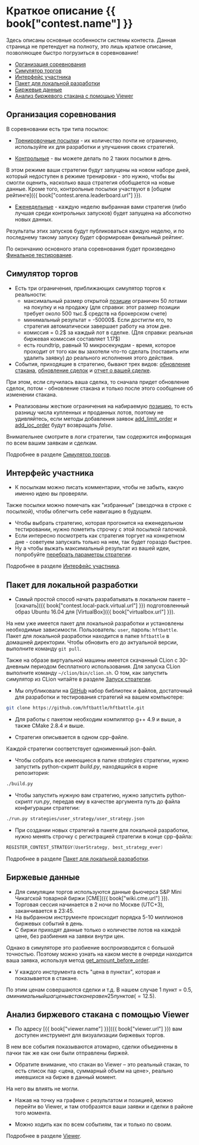 # Краткое описание {{ book["contest.name"] }}

Здесь описаны основные особенности системы контеста.
Данная страница не претендует на полноту, это лишь краткое описание, позволяющее быстро погрузиться в соревнование!

- [Организация соревнования](#org)
- [Симулятор торгов](#simulator)
- [Интерфейс участника](#interface)
- [Пакет для локальной разработки](#local-pack)
- [Биржевые данные](#exchange)
- [Анализ биржевого стакана с помощью Viewer](#viewer)

## Организация соревнования<a id="org"></a>

В соревновании есть три типа посылок:

- [Тренировочные посылки](interface/modes.md#training_mode) - их количество почти не ограничено, используйте их для разработки и улучшения своих стратегий.

- [Контрольные](interface/modes.md#control_mode) - вы можете делать по 2 таких посылки в день.

В этом режиме ваши стратегии будут запущены на новом наборе дней, который недоступен в режиме тренировки - это нужно, чтобы вы смогли оценить, насколько ваша стратегия обобщается на новые данные.
Кроме того, контрольные посылки участвуют в [общем рейтинге]({{ book["contest.arena.leaderboard.url"] }}).

- [Еженедельные](interface/modes.md#weekly_mode) - каждую неделю выбранная вами стратегия (либо лучшая среди контрольных запусков) будет запущена на абсолютно новых данных.

Результаты этих запусков будут публиковаться каждую неделю, и по последнему такому запуску будет сформирован финальный рейтинг.

По окончанию основного этапа соревнования будет произведено [Финальное тестирование](interface/modes.md#final_test).

## Симулятор торгов<a id="simulator"></a>

- Есть три ограничения, приближающих симулятор торгов к реальности:
    - максимальный размер открытой [позиции](terms.md#position) ограничен 50 лотами на покупку и на продажу (для справки: этот размер позиции требует около 500 тыс.$ средств на брокерском счете)
    - минимальный результат = -50000$.
    Если достигли его, то стратегия автоматически завершает работу на этом дне.
    - комиссия = 0.2$ за каждый лот в сделке.
    (Для справки: реальная биржевая комиссия составляет 1.17$)
    - есть roundtrip, равный 10 микросекундам - время, которое проходит от того как вы захотели что-то сделать (поставить или удалить заявку) до реального исполнения этого действия.
- События, приходящие в стратегию, бывают трех видов:  [обновление стакана](api/ParticipantStrategy.md#trading_book_update), [обновление сделок](api/ParticipantStrategy.md#trading_deals_update) и [отчет о вашей сделке](api/ParticipantStrategy.md#execution_report_update).

При этом, если случилась ваша сделка, то сначала придет обновление сделок, потом - обновление стакана и только после этого сообщение об изменении стакана.

- Реализованы жесткие ограничения на набираемую [позицию](api/ContestBookInfo.md#total_amount), то есть разницу числа купленных и проданных лотов, поэтому не удивляйтесь, если методы добавления заявок [add_limit_order](api/ParticipantStrategy.md#add_limit_order) и [add_ioc_order](api/ParticipantStrategy.md#add_ioc_order) будут возвращать *false*.

Внимательнее смотрите в логи стратегии, там содержится информация по всем вашим заявкам и сделкам.

Подробнее в разделе [Симулятор торгов](simulator/README.md).

## Интерфейс участника<a id="interface"></a>

- К посылкам можно писать комментарии, чтобы не забыть, какую именно идею вы проверяли.

Также посылки можно помечать как "избранные" (звездочка в строке с посылкой), чтобы облегчить себе навигацию в будущем.

- Чтобы выбрать стратегию, которая прогонится на еженедельном тестировании, нужно пометить строчку с этой посылкой галочкой.
- Если интересно посмотреть как стратегия торгует на конкретном дне - советуем запускать только на нем, так будет гораздо быстрее.
- Ну а чтобы выжать максимальный результат из вашей идеи, попробуйте [перебрать параметры стратегии](interface/params.md).

Подробнее в разделе [Интерфейс участника](interface/README.md).

## Пакет для локальной разработки<a id="local-pack"></a>

- Самый простой способ начать разрабатывать в локальном пакете – [скачать]({{ book["contest.local-pack.virtual.url"] }}) подготовленный образ Ubuntu 16.04 для [VirtualBox]({{ book["virtualbox.url"] }}).

На нем уже имеется пакет для локальной разработки и установлены необходимые зависимости.
Пользователь: `user`, пароль: `hftbattle`.
Пакет для локальной разработки находится в папке `hftbattle` в домашней директории.
Чтобы обновить его до актуальной версии, выполните команду `git pull`.

Также на образе виртуальной машины имеется скачанный CLion с 30-дневным периодом бесплатного использования.
Для запуска CLion выполните команду `~/clion/bin/clion.sh`.
О том, как запустить симулятор из CLion читайте в разделе [Запуск стратегии](local-pack/run_strategy.md).

- Мы опубликовали на [GitHub]({{contest.local-pack.url}}) набор библиотек и файлов, достаточный для разработки и тестирования стратегий на вашем компьютере:

```bash
git clone https://github.com/hftbattle/hftbattle.git
```

- Для работы с пакетом необходим компилятор g++ 4.9 и выше, а также CMake 2.8.4 и выше.

- Стратегия описывается в одном cpp-файле.

Каждой стратегии соответствует одноименный json-файл.

- Чтобы собрать все имеющиеся в папке *strategies* стратегии, нужно запустить python-скрипт *build.py*, находящийся в корне репозитория:

```bash
./build.py
```

- Чтобы запустить нужную вам стратегию, нужно запустить python-скрипт *run.py*, передав ему в качестве аргумента путь до файла конфигурации стратегии:

```bash
./run.py strategies/user_strategy/user_strategy.json
```

- При создании новых стратегий в пакете для локальной разработки, нужно менять строчку с регистрацией стратегии в конце cpp-файла:

```c++
REGISTER_CONTEST_STRATEGY(UserStrategy, best_strategy_ever)
```

Подробнее в разделе [Пакет для локальной разработки](local-pack/README.md).

## Биржевые данные<a id="exchange"></a>

- Для симуляции торгов используются данные фьючерса S&P Mini Чикагской товарной биржи [CME]({{ book["wiki.cme.url"] }}).
- Торговая сессия начинается в 2 ночи по Москве (UTC+3), заканчивается в 23:45.
- На выбранном инструменте происходит порядка 5-10 миллионов биржевых событий в день.
- С биржи приходят данные только о количестве лотов на каждой цене, без разбиения на заявки внутри цен.

Однако в симуляторе это разбиение воспроизводится с большой точностью.
Поэтому можно узнать на каком месте в очереди находится ваша заявка, используя метод [get_amount_before_order](api/ParticipantStrategy.md#get_amount_before_order).

- У каждого инструмента есть "цена в пунктах", которая и показывается в стакане.

По этим ценам совершаются сделки и т.д.
В нашем случае 1 пункт = 0.5$, а минимальный шаг цены в стакане равен 25 пунктов ( = 12.5$).

## Анализ биржевого стакана с помощью Viewer<a id="viewer"></a>

- По адресу [{{ book["viewer.name"] }}]({{ book["viewer.url"] }}) вам доступен инструмент для визуализации биржевых торгов.

В нем все события показываются атомарно, сделки объединены в пачки так же как они были отправлены биржей.

- Обратите внимание, что стакан во Viewer – это реальный стакан, то есть список пар <цена, суммарный объем на цене>, реально имевшихся на бирже в данный момент.

На него вы влиять не могли.

- Нажав на точку на графике с результатом и позицией, можно перейти во Viewer, и там отобразятся ваши заявки и сделки в районе того момента.

- Можно ходить как по всем событиям, так и только по своим.

Подробнее в разделе [Viewer](interface/analysis/viewer.md).
